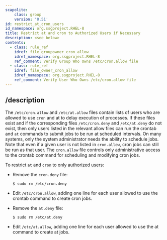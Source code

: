 ```yaml
---
scapolite:
    class: group
    version: '0.51'
id: restrict_at_cron_users
id_namespace: org.ssgproject.RHEL-8
title: Restrict at and cron to Authorized Users if Necessary
description: <see below>
contents:
  - class: rule_ref
    idref: file_groupowner_cron_allow
    idref_namespace: org.ssgproject.RHEL-8
    ref_comment: Verify Group Who Owns /etc/cron.allow file
  - class: rule_ref
    idref: file_owner_cron_allow
    idref_namespace: org.ssgproject.RHEL-8
    ref_comment: Verify User Who Owns /etc/cron.allow file
---
```



## /description

The
`/etc/cron.allow` and `/etc/at.allow` files contain lists of users who
are allowed to use `cron` and at to delay execution of processes. If
these files exist and if the corresponding files `/etc/cron.deny` and
`/etc/at.deny` do not exist, then only users listed in the relevant
allow files can run the crontab and `at` commands to submit jobs to be
run at scheduled intervals. On many systems, only the system
administrator needs the ability to schedule jobs. Note that even if a
given user is not listed in `cron.allow`, cron jobs can still be run as
that user. The `cron.allow` file controls only administrative access to
the crontab command for scheduling and modifying cron jobs.  
  
To restrict `at` and `cron` to only authorized users:

-   Remove the `cron.deny` file:

        $ sudo rm /etc/cron.deny

-   Edit `/etc/cron.allow`, adding one line for each user allowed to use
    the crontab command to create cron jobs.
-   Remove the `at.deny` file:

        $ sudo rm /etc/at.deny

-   Edit `/etc/at.allow`, adding one line for each user allowed to use
    the at command to create at jobs.
